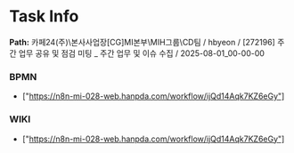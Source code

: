 # Task Info

**Path:** 카페24(주)\본사사업장\[CG]MI본부\MIH그룹\CD팀 / hbyeon / [272196] 주간 업무 공유 및 점검 미팅 _ 주간 업무 및 이슈 수집 / 2025-08-01_00-00-00

### BPMN
- ["https://n8n-mi-028-web.hanpda.com/workflow/ijQd14Aqk7KZ6eGy"]

### WIKI
- ["https://n8n-mi-028-web.hanpda.com/workflow/ijQd14Aqk7KZ6eGy"]

